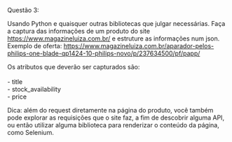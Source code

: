 Questão 3:

Usando Python e quaisquer outras bibliotecas que julgar necessárias. Faça a captura das
informações de um produto do site https://www.magazineluiza.com.br/ e estruture as
informações num json.
Exemplo de oferta:
https://www.magazineluiza.com.br/aparador-pelos-philips-one-blade-qp1424-10-philips-novo/p/237634500/pf/papp/

Os atributos que deverão ser capturados são:
<br>
<br>- title
<br>- stock_availability
<br>- price

Dica: além do request diretamente na página do produto, você também pode explorar as
requisições que o site faz, a fim de descobrir alguma API, ou então utilizar alguma biblioteca
para renderizar o conteúdo da página, como Selenium.
